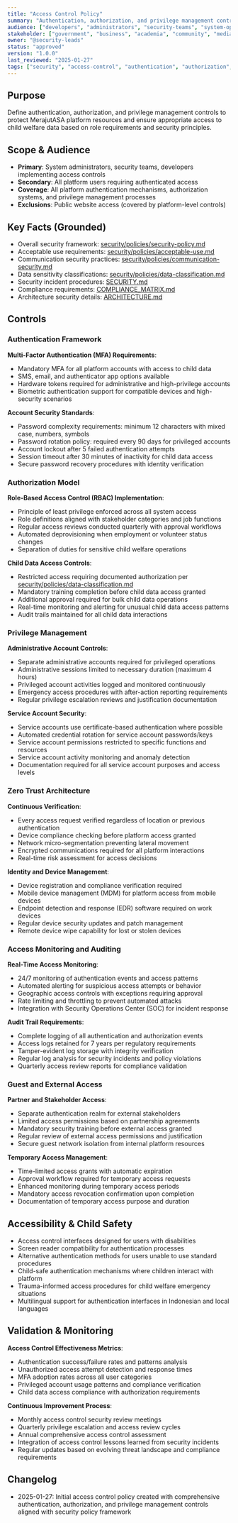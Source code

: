```yaml
---
title: "Access Control Policy"
summary: "Authentication, authorization, and privilege management controls for MerajutASA platform security."
audience: ["developers", "administrators", "security-teams", "system-operators"]
stakeholder: ["government", "business", "academia", "community", "media"]
owner: "@security-leads"
status: "approved"
version: "1.0.0"
last_reviewed: "2025-01-27"
tags: ["security", "access-control", "authentication", "authorization", "child-safety"]
---
```


## Purpose
Define authentication, authorization, and privilege management controls to protect MerajutASA platform resources and ensure appropriate access to child welfare data based on role requirements and security principles.

## Scope & Audience
- **Primary**: System administrators, security teams, developers implementing access controls
- **Secondary**: All platform users requiring authenticated access
- **Coverage**: All platform authentication mechanisms, authorization systems, and privilege management processes
- **Exclusions**: Public website access (covered by platform-level controls)

## Key Facts (Grounded)
- Overall security framework: [security/policies/security-policy.md](./security-policy.md)
- Acceptable use requirements: [security/policies/acceptable-use.md](./acceptable-use.md)
- Communication security practices: [security/policies/communication-security.md](./communication-security.md)
- Data sensitivity classifications: [security/policies/data-classification.md](./data-classification.md)
- Security incident procedures: [SECURITY.md](../../SECURITY.md)
- Compliance requirements: [COMPLIANCE_MATRIX.md](../../COMPLIANCE_MATRIX.md)
- Architecture security details: [ARCHITECTURE.md](../../ARCHITECTURE.md)

## Controls

### Authentication Framework
**Multi-Factor Authentication (MFA) Requirements**:
- Mandatory MFA for all platform accounts with access to child data
- SMS, email, and authenticator app options available
- Hardware tokens required for administrative and high-privilege accounts
- Biometric authentication support for compatible devices and high-security scenarios

**Account Security Standards**:
- Password complexity requirements: minimum 12 characters with mixed case, numbers, symbols
- Password rotation policy: required every 90 days for privileged accounts
- Account lockout after 5 failed authentication attempts
- Session timeout after 30 minutes of inactivity for child data access
- Secure password recovery procedures with identity verification

### Authorization Model
**Role-Based Access Control (RBAC) Implementation**:
- Principle of least privilege enforced across all system access
- Role definitions aligned with stakeholder categories and job functions
- Regular access reviews conducted quarterly with approval workflows
- Automated deprovisioning when employment or volunteer status changes
- Separation of duties for sensitive child welfare operations

**Child Data Access Controls**:
- Restricted access requiring documented authorization per [security/policies/data-classification.md](./data-classification.md)
- Mandatory training completion before child data access granted
- Additional approval required for bulk child data operations
- Real-time monitoring and alerting for unusual child data access patterns
- Audit trails maintained for all child data interactions

### Privilege Management
**Administrative Account Controls**:
- Separate administrative accounts required for privileged operations
- Administrative sessions limited to necessary duration (maximum 4 hours)
- Privileged account activities logged and monitored continuously
- Emergency access procedures with after-action reporting requirements
- Regular privilege escalation reviews and justification documentation

**Service Account Security**:
- Service accounts use certificate-based authentication where possible
- Automated credential rotation for service account passwords/keys
- Service account permissions restricted to specific functions and resources
- Service account activity monitoring and anomaly detection
- Documentation required for all service account purposes and access levels

### Zero Trust Architecture
**Continuous Verification**:
- Every access request verified regardless of location or previous authentication
- Device compliance checking before platform access granted
- Network micro-segmentation preventing lateral movement
- Encrypted communications required for all platform interactions
- Real-time risk assessment for access decisions

**Identity and Device Management**:
- Device registration and compliance verification required
- Mobile device management (MDM) for platform access from mobile devices
- Endpoint detection and response (EDR) software required on work devices
- Regular device security updates and patch management
- Remote device wipe capability for lost or stolen devices

### Access Monitoring and Auditing
**Real-Time Access Monitoring**:
- 24/7 monitoring of authentication events and access patterns
- Automated alerting for suspicious access attempts or behavior
- Geographic access controls with exceptions requiring approval
- Rate limiting and throttling to prevent automated attacks
- Integration with Security Operations Center (SOC) for incident response

**Audit Trail Requirements**:
- Complete logging of all authentication and authorization events
- Access logs retained for 7 years per regulatory requirements
- Tamper-evident log storage with integrity verification
- Regular log analysis for security incidents and policy violations
- Quarterly access review reports for compliance validation

### Guest and External Access
**Partner and Stakeholder Access**:
- Separate authentication realm for external stakeholders
- Limited access permissions based on partnership agreements
- Mandatory security training before external access granted
- Regular review of external access permissions and justification
- Secure guest network isolation from internal platform resources

**Temporary Access Management**:
- Time-limited access grants with automatic expiration
- Approval workflow required for temporary access requests
- Enhanced monitoring during temporary access periods
- Mandatory access revocation confirmation upon completion
- Documentation of temporary access purpose and duration

## Accessibility & Child Safety
- Access control interfaces designed for users with disabilities
- Screen reader compatibility for authentication processes
- Alternative authentication methods for users unable to use standard procedures
- Child-safe authentication mechanisms where children interact with platform
- Trauma-informed access procedures for child welfare emergency situations
- Multilingual support for authentication interfaces in Indonesian and local languages

## Validation & Monitoring
**Access Control Effectiveness Metrics**:
- Authentication success/failure rates and patterns analysis
- Unauthorized access attempt detection and response times
- MFA adoption rates across all user categories
- Privileged account usage patterns and compliance verification
- Child data access compliance with authorization requirements

**Continuous Improvement Process**:
- Monthly access control security review meetings
- Quarterly privilege escalation and access review cycles
- Annual comprehensive access control assessment
- Integration of access control lessons learned from security incidents
- Regular updates based on evolving threat landscape and compliance requirements

## Changelog
- 2025-01-27: Initial access control policy created with comprehensive authentication, authorization, and privilege management controls aligned with security policy framework
